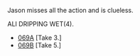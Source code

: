 Jason misses all the action and is clueless.

ALI DRIPPING WET(4).

* [069A](069A--Take03--.md) [Take 3.]
* [069B](069B--Take05--.md) [Take 5.]
